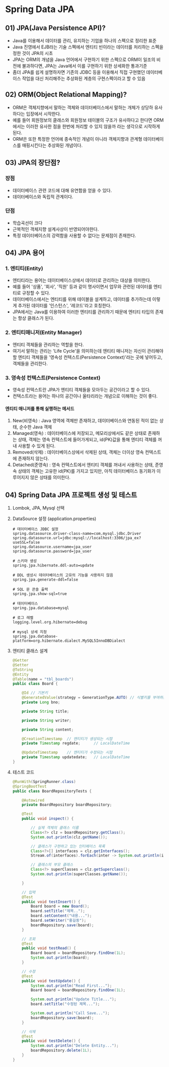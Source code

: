 # Spring Data JPA

## 01) JPA(Java Persistence API)?

* Java를 이용해서 데이터를 관리, 유지하는 기업을 하나의 스펙으로 정리한 표준
* Java 진영에서 EJB라는 기술 스펙에서 엔티티 빈이라는 데이터를 처리하는 스펙을 정한 것이 JPA의 시초
* JPA는 ORM의 개념을 Java 언어에서 구현하기 위한 스펙으로 ORM이 일조의 비전에 불과하다면, JPA는 Java에서 이를 구현하기 위한 상세화한 통과기준
* 좀더 JPA를 쉽게 설명하자면 기존의 JDBC 등을 이용해서 직접 구현했던 데이터베이스 작업을 대신 처리해주는 추상화된 계층의 구현스펙이라고 할 수 있음

## 02) ORM(Object Relational Mapping)?

* ORM은 객체지향에서 말하는 객체와 데이터베이스에서 말하는 개체가 상당하 유사하다는 입장에서 시작한다.
* 예를 들어 회원정보의 클래스와 회원정보 테이블의 구조가 유사하다고 한다면 ORM에서는 이러한 유사한 점을 한번에 처리할 수 있지 않을까 라는 생각으로 시작하게 된다.
* ORM은 또한 특정한 언어에 종속적인 개념이 아니라 객체지향과 관계형 데이터베이스를 매핑시킨다는 추상화된 개념이다.

## 03) JPA의 장단점?

### 장점

* 데이터베이스 관련 코드에 대해 유연함을 얻을 수 있다.
* 데이터베이스와 독립적 관계이다.

### 단점

* 학습곡선이 크다
* 근복적인 객체지향 설계사상이 반영되어야한다.
* 특정 데이터베이스의 강력함을 사용할 수 없다는 문제점이 존재한다.

## 04) JPA 용어

### 1. 엔티티(Entity)

* 엔티티라는 용어는 데이터베이스상에서 데이터로 관리하는 대상을 의미한다.
* 예를 들어 '상품', '회사', '직원' 등과 같이 명사이면서 업무와 관련된 데이터를 엔티티로 규정할 수 있다.
* 데이터베이스에서는 엔티티를 위해 테이블을 설계하고, 데이터를 추가하는데 이렇게 추가된 데이터를 '인스턴스', '레코드'라고 호칭한다.
* JPA에서는 Java를 이용하여 이러한 엔티티를 관리하기 때문에 엔티티 타입의 존재는 항상 클래스가 된다.

### 2. 엔티티매니저(Entity Manager)

* 엔티티 객체들을 관리하는 역할을 한다.
* 여기서 말하는 관리는 'Life Cycle'을 의미하는데 엔티티 매니저는 자신이 관리해야할 엔티티 객체들을 '영속성 컨텍스트(Persistence Context)'라는 곳에 넣어두고, 객체들을 관리한다.

### 3. 영속성 컨텍스트(Persistence Context)

* 영속성 컨텍스트란 JPA가 엔티티 객체들을 모아두는 공간이라고 할 수 있다.
* 컨텍스트라는 용어는 하나의 공간이나 울타리라는 개념으로 이해하는 것이 좋다.

#### 엔티티 매니저를 통해 실행하는 메서드

1. New(비영속) : Java 영역에 객체만 존재하고, 데이터베이스와 연동된 적이 없는 상태, 순수한 Java 객체
2. Managed(영속) : 데이터베이스에 저장되고, 메모리상에서도 같은 상태로 존재하는 상태, 객체는 영속 컨텍스트에 들어가게되고, id(PK)값을 통해 엔티티 객체를 꺼내 사용할 수 있게 된다.
3. Removed(삭제) : 데이터베이스상에서 삭제된 상태, 객체는 더이상 영속 컨텍스트에 존재하지 않는다.
4. Detached(준영속) : 영속 컨텍스트에서 엔티티 객체를 꺼내서 사용하는 상태, 준영속 상태의 객체는 고유한 id(PK)를 가지고 있지만, 아직 데이터베이스 동기화가 이루어지지 않은 상태를 의미한다.

## 04) Spring Data JPA 프로젝트 생성 및 테스트

1. Lombok, JPA, Mysql 선택
2. DataSource 설정 (application.properties)

    ```
    # 데이터베이스 JDBC 설정
    spring.datasource.driver-class-name=com.mysql.jdbc.Driver
    spring.datasource.url=jdbc:mysql://localhost:3306/jpa_ex?useSSL=false
    spring.datasource.username=jpa_user
    spring.datasource.password=jpa_user
    
    # 스키마 생성
    spring.jpa.hibernate.ddl-auto=update
    
    # DDL 생성시 데이터베이스의 고유의 기능을 사용하지 않음
    spring.jpa.generate-ddl=false
    
    # SQL 문 콘솔 출력
    spring.jpa.show-sql=true
    
    # 데이터베이스
    spring.jpa.database=mysql
    
    # 로그 레벨
    logging.level.org.hibernate=debug
    
    # mysql 상세 지정
    spring.jpa.database-platform=org.hibernate.dialect.MySQL5InnoDBDialect
    ```
    
3. 엔티티 클래스 설계
    ```java
    @Getter
    @Setter
    @ToString
    @Entity
    @Table(name = "tbl_boards")
    public class Board {
    
        @Id // 기본키
        @GeneratedValue(strategy = GenerationType.AUTO) // 식별키를 부여하는 방식, 자동
        private Long bno;
    
        private String title;
    
        private String writer;
    
        private String content;
    
        @CreationTimestamp  // 엔티티가 생성되는 시점
        private Timestamp regdate;      // LocalDateTime
    
        @UpdateTimestamp    // 엔티티가 수정되는 시점
        private Timestamp updatedate;   // LocalDateTime
    }
    ```
    
4. 테스트 코드
    ```java
    @RunWith(SpringRunner.class)
    @SpringBootTest
    public class BoardRepositoryTests {
    
        @Autowired
        private BoardRepository boardRepository;
    
        @Test
        public void inspect() {
    
            // 실제 객체의 클래스 이름
            Class<?> clz = boardRepository.getClass();
            System.out.println(clz.getName());
    
            // 클래스가 구현하고 있는 인터페이스 목록
            Class<?>[] interfaces = clz.getInterfaces();
            Stream.of(interfaces).forEach(inter -> System.out.println(inter.getName()));
    
            // 클래스의 부모 클래스
            Class<?> superClasses = clz.getSuperclass();
            System.out.println(superClasses.getName());
    
        }
    
        // 입력
        @Test
        public void testInsert() {
            Board board = new Board();
            board.setTitle("제목..");
            board.setContent("내용...");
            board.setWriter("홍길동");
            boardRepository.save(board);
        }
    
        // 조회
        @Test
        public void testRead() {
            Board board = boardRepository.findOne(1L);
            System.out.println(board);
        }
    
        // 수정
        @Test
        public void testUpdate() {
            System.out.println("Read First...");
            Board board = boardRepository.findOne(1L);
    
            System.out.println("Update Title...");
            board.setTitle("수정된 제목...");
    
            System.out.println("Call Save...");
            boardRepository.save(board);
        }
    
        // 삭제
        @Test
        public void testDelete() {
            System.out.println("Delete Entity...");
            boardRepository.delete(1L);
        }
    }
    ```